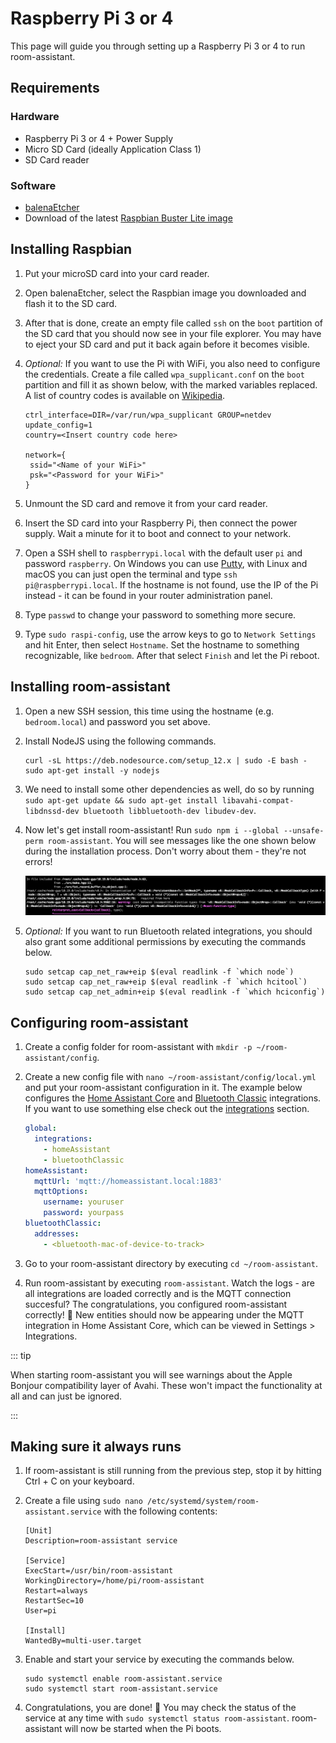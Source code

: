 # Raspberry Pi 3 or 4

This page will guide you through setting up a Raspberry Pi 3 or 4 to run room-assistant.

## Requirements

### Hardware

- Raspberry Pi 3 or 4 + Power Supply
- Micro SD Card (ideally Application Class 1)
- SD Card reader

### Software

- [balenaEtcher](https://www.balena.io/etcher/)
- Download of the latest [Raspbian Buster Lite image](https://www.raspberrypi.org/downloads/raspbian/)

## Installing Raspbian

1. Put your microSD card into your card reader.

2. Open balenaEtcher, select the Raspbian image you downloaded and flash it to the SD card.

3. After that is done, create an empty file called `ssh` on the `boot` partition of the SD card that you should now see in your file explorer. You may have to eject your SD card and put it back again before it becomes visible.

4. *Optional:* If you want to use the Pi with WiFi, you also need to configure the credentials. Create a file called `wpa_supplicant.conf` on the `boot` partition and fill it as shown below, with the marked variables replaced. A list of country codes is available on [Wikipedia](https://en.wikipedia.org/wiki/ISO_3166-1).

   ```
   ctrl_interface=DIR=/var/run/wpa_supplicant GROUP=netdev
   update_config=1
   country=<Insert country code here>
   
   network={
    ssid="<Name of your WiFi>"
    psk="<Password for your WiFi>"
   }
   ```

5. Unmount the SD card and remove it from your card reader.

6. Insert the SD card into your Raspberry Pi, then connect the power supply. Wait a minute for it to boot and connect to your network.

7. Open a SSH shell to `raspberrypi.local` with the default user `pi` and password `raspberry`. On Windows you can use [Putty](https://www.putty.org), with Linux and macOS you can just open the terminal and type `ssh pi@raspberrypi.local`. If the hostname is not found, use the IP of the Pi instead - it can be found in your router administration panel.

8. Type `passwd` to change your password to something more secure.

9. Type `sudo raspi-config`, use the arrow keys to go to `Network Settings` and hit Enter, then select `Hostname`. Set the hostname to something recognizable, like `bedroom`. After that select `Finish` and let the Pi reboot.

## Installing room-assistant

1. Open a new SSH session, this time using the hostname (e.g. `bedroom.local`) and password you set above.

2. Install NodeJS using the following commands.

   ```shell
   curl -sL https://deb.nodesource.com/setup_12.x | sudo -E bash -
   sudo apt-get install -y nodejs
   ```

4. We need to install some other dependencies as well, do so by running `sudo apt-get update && sudo apt-get install libavahi-compat-libdnssd-dev bluetooth libbluetooth-dev libudev-dev`.

5. Now let's get install room-assistant! Run `sudo npm i --global --unsafe-perm room-assistant`. You will see messages like the one shown below during the installation process. Don't worry about them - they're not errors!

   ![compilation messages](./compilation-msgs.png)

6. *Optional:* If you want to run Bluetooth related integrations, you should also grant some additional permissions by executing the commands below.

   ```shell
   sudo setcap cap_net_raw+eip $(eval readlink -f `which node`)
   sudo setcap cap_net_raw+eip $(eval readlink -f `which hcitool`)
   sudo setcap cap_net_admin+eip $(eval readlink -f `which hciconfig`)
   ```


## Configuring room-assistant

1. Create a config folder for room-assistant with `mkdir -p ~/room-assistant/config`.

2. Create a new config file with `nano ~/room-assistant/config/local.yml` and put your room-assistant configuration in it. The example below configures the [Home Assistant Core](/integrations/home-assistant) and [Bluetooth Classic](/integrations/bluetooth-classic) integrations. If you want to use something else check out the [integrations](/integrations) section.

   ```yaml
   global:
     integrations:
       - homeAssistant
       - bluetoothClassic
   homeAssistant:
     mqttUrl: 'mqtt://homeassistant.local:1883'
     mqttOptions:
       username: youruser
       password: yourpass
   bluetoothClassic:
     addresses:
       - <bluetooth-mac-of-device-to-track>
   ```

3. Go to your room-assistant directory by executing `cd ~/room-assistant`.

4. Run room-assistant by executing `room-assistant`. Watch the logs - are all integrations are loaded correctly and is the MQTT connection succesful? The congratulations, you configured room-assistant correctly! :tada: New entities should now be appearing under the MQTT integration in Home Assistant Core, which can be viewed in Settings > Integrations.

::: tip

When starting room-assistant you will see warnings about the Apple Bonjour compatibility layer of Avahi. These won't impact the functionality at all and can just be ignored.

:::

## Making sure it always runs

1. If room-assistant is still running from the previous step, stop it by hitting Ctrl + C on your keyboard.

2. Create a file using `sudo nano /etc/systemd/system/room-assistant.service` with the following contents:

   ```
   [Unit]
   Description=room-assistant service
   
   [Service]
   ExecStart=/usr/bin/room-assistant
   WorkingDirectory=/home/pi/room-assistant
   Restart=always
   RestartSec=10
   User=pi
   
   [Install]
   WantedBy=multi-user.target
   ```

3. Enable and start your service by executing the commands below.

   ```shell
   sudo systemctl enable room-assistant.service
   sudo systemctl start room-assistant.service
   ```

4. Congratulations, you are done! :confetti_ball: You may check the status of the service at any time with `sudo systemctl status room-assistant`. room-assistant will now be started when the Pi boots.
